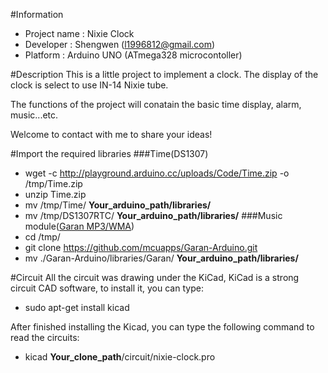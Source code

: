 #Information
* Project name : Nixie Clock
* Developer : Shengwen (l1996812@gmail.com)
* Platform : Arduino UNO (ATmega328 microcontoller)

#Description
This is a little project to implement a clock.
The display of the clock is select to use IN-14 Nixie tube.

The functions of the project will conatain the basic time display, alarm, music...etc.

Welcome to contact with me to share your ideas!

#Import the required libraries
###Time(DS1307)
* wget -c http://playground.arduino.cc/uploads/Code/Time.zip -o /tmp/Time.zip
* unzip Time.zip
* mv /tmp/Time/ **Your_arduino_path/libraries/**
* mv /tmp/DS1307RTC/ **Your_arduino_path/libraries/**
###Music module([Garan MP3/WMA](http://www.mcuapps.com/products/garan-audio-module/))
* cd /tmp/
* git clone https://github.com/mcuapps/Garan-Arduino.git
* mv ./Garan-Arduino/libraries/Garan/ **Your_arduino_path/libraries/**

#Circuit
All the circuit was drawing under the KiCad, KiCad is a strong circuit CAD software, to install it, you can type:
* sudo apt-get install kicad

After finished installing the Kicad, you can type the following command to read the circuits:
* kicad **Your_clone_path**/circuit/nixie-clock.pro
